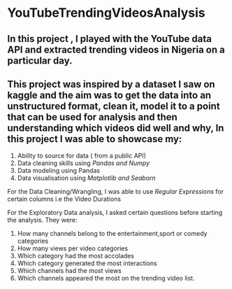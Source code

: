 # YouTubeTrendingVideosAnalysis
## In this project , I played with the YouTube data API and extracted trending videos in Nigeria on a particular day.
## This project was inspired by a dataset I saw on kaggle and the aim was to get the data into an unstructured format, clean it, model it to a point that can be used for analysis and then understanding which videos did well and why, In this project I was able to showcase my:
1. Ability to source for data ( from a public API)
2. Data cleaning skills using *Pandas and Numpy*
3. Data modeling using Pandas
4. Data visualisation using *Matplotlib and Seaborn*

For the Data Cleaning/Wrangling, I was able to use *Regular Expressions* for certain columns i.e the Video Durations

For the Exploratory Data analysis, I asked certain questions before starting the analysis. They were:
1. How many channels belong to the entertainment,sport or comedy categories
2. How many views per video categories
3. Which category had the most accolades
4. Which category generated the most interactions
5. Which channels had the most views
6. Which channels appeared the most on the trending video list.




